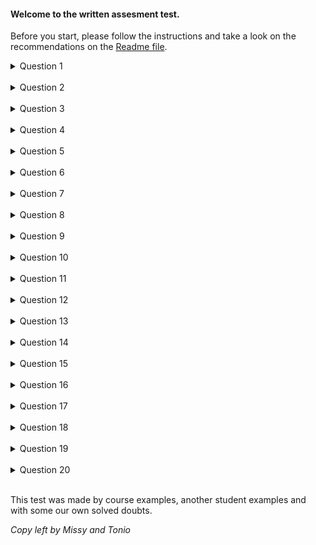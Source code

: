 #### Welcome to the written assesment test.

Before you start, please follow the instructions and take a look on the recommendations on the [Readme file](https://github.com/nelantone/launch_school_learn_and_refinement/tree/main/101-109/written_assessment_examples).



<details>
<summary>Question 1</summary>

</br>

1. What does this code output and return? Why? What is the value of name?
```ruby .numberLines
name = ‘missy’

puts "Hi, #{name.capitalize!}"
```

</br>
</details>
</br>



<details>
<summary>Question 2</summary>

</br>

2. What does this code output and return? Why?
```ruby .numberLines
{ a: "ant", b: "bear", c: "cat" }.any? do |key, value|
  value.size > 4
end
```


</br>
</details>
</br>

<details>
<summary>Question 3</summary>

</br>

3. What does this code output? Why?
```ruby .numberLines
animal = "dog"

loop do |x|
  animal = "cat"
  break
end

puts animal
```


</br>
</details>
</br>


<details>
<summary>Question 4</summary>

</br>

4. Why do we get an error when this code is run? How could we fix it?
```ruby .numberLines
qualities = ['fluffy', 'orange']

def say_qualities
 puts "The cat is #{qualities[0]}."
 puts "The cat is #{qualities[1]}."
end

say_qualities
```


</br>
</details>
</br>

<details>
<summary>Question 5</summary>

</br>

5. What is output on lines 5 and 6, and why?
```ruby .numberLines
odd, even = [1, 2, 3].partition do |num|
  num.odd?
end

p odd
p even
```


</br>
</details>
</br>

<details>
<summary>Question 6</summary>

</br>

6. What are s and t? Why?
```ruby .numberLines
def fix(value)
 value[1] = 'x'
 value
end

s = 'abc'
t = fix(s)
```


</br>
</details>
</br>

<details>
<summary>Question 7</summary>

</br>

7. What does the last line of this code return? Why?
```ruby .numberLines
num = 3

num = 2 * num
```


</br>
</details>
</br>

<details>
<summary>Question 8</summary>

</br>

8. What does the last line of this code output? Why?
```ruby .numberLines
def add_name(arr, name)
  arr = arr + [name]
end

names = ['bob', 'kim']
add_name(names, 'jim')
puts names
```

</br>
</details>
</br>


<details>
<summary>Question 9</summary>

</br>

9. What does this code return? Why?
```ruby .numberLines
array = [1, 2, 3, 4, 5]

array.select do |num|
   puts num if num.odd?
end
```


</br>
</details>
</br>

<details>
<summary>Question 10</summary>

</br>

10. What does this code output? What does it return? Why?
```ruby .numberLines
arr = [1, 2, 3, 4, 5, 6, 7, 8, 9, 10]

new_array = arr.map do |n| 
  n > 1
  puts n
end

p new_array
```


</br>
</details>
</br>

<details>
<summary>Question 11</summary>

</br>

11. All variables are pointing to the same object? Why/Why not? If not, how can we fix it in order to point all variables to the same object and then what will be the return value?
```ruby .numberLines
a = [1, 2, 3, 3]
b = a
c = a.uniq
```


</br>
</details>
</br>

<details>
<summary>Question 12</summary>

</br>



12. What does the last line of following code return and output? Why?
```ruby .numberLines
def test(str)
  str  += '!'
  str.downcase!
end

test_str = 'Written Assessment'
test(test_str)

puts test_str
```


</br>
</details>
</br>


<details>
<summary>Question 13</summary>

</br>

13.  What do the following code blocks return?  What does it output? Why?
```ruby .numberLines
array1 = %w(Moe Larry Curly Shemp Harpo Chico Groucho Zeppo)
array2 = []
array1.each { |value| array2 << value }
array1.each { |value| value.upcase! if value.start_with?('C', 'S') }
```


</br>
</details>
</br>

<details>
<summary>Question 14</summary>

</br>

14. What does this code return? Why?
```ruby .numberLines
sorted =  ['cot', 'bed', 'mat'].sort_by do |word|
 word[1]
end

p sorted
```


</br>
</details>
</br>

<details>
<summary>Question 15</summary>

</br>

15. The 3 variables have the same return value? Why/Why not? There is a way that we can mutate and uppercase the 3 variables changing one line of this code?
```ruby .numberLines
arr1 = ["a", "b", "c"]
arr2 = arr1
arr3 = arr2.map do |char|
 char.upcase
end
```

</br>
</details>
</br>

<details>
<summary>Question 16</summary>

</br>

16. What would be the return value of `a` and `b`  inside the block? And outside the block? why?
```ruby .numberLines
a = ['a', 'b', 'c']
b = ['e', 'f', 'g']

a = a.each_with_object([]) do|b, ary|
  ary << b
  p b, a
end

p a
```

</br>
</details>
</br>

<details>
<summary>Question 17</summary>

</br>

17. What is the underlying principle by which the order here was determined, and how was it implemented?
```ruby .numberLines
["ab", "c", "aaa", "b", "aa"].sort
```


</br>
</details>
</br>

<details>
<summary>Question 18</summary>

</br>

18. What is the return value of  `a`, `b` and  `c` ? Why?  Which concept demonstrates?
```ruby .numberLines
a = ['a', 'b', 'c']
b = ['e', 'f', 'g']
c = ['x']

a.each do |b|
 c = ['h', 'i', 'j']
 b = 'ups!'
end

a
b
c
```


</br>
</details>
</br>

<details>
<summary>Question 19</summary>

</br>

19. What is the output and return value of this code? Why ? how we can convert the return value to an object array? And to have back a hash?
```ruby .numberLines
hsh = {a: 1, b: 2, c: 3}
hsh.map { |k, v| [k.to_s, v - 1] }

p hsh
```

</br>
</details>
</br>

<details>
<summary>Question 20</summary>

</br>

20. What is the output and return value of this code? Why?
```ruby .numberLines
people = { Kate: 27, john: 25, Mike: 18, Lisa:14 }
people.select! { |_, age| age >= 18 }
p people.sort { |name1, name2| name1[0].to_s <=> name2[0].to_s }
```


</br>
</details>
</br>

This test was made by course examples, another student examples and with some our own solved doubts.

*Copy left by Missy and Tonio*